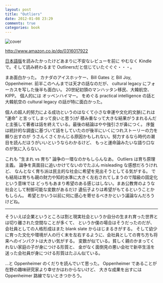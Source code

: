 ```yaml
---
layout: post
title: "Outliers"
date: 2012-01-08 23:29
comments: true
categories: book
---
```


![cover](http://ecx.images-amazon.com/images/P/0316017922.01._SCLZZZZZZZ_.jpg)

http://www.amazon.co.jp/dp/0316017922

[日本語版](http://www.amazon.co.jp/dp/4062153920)を読みたかったけどあまりに不安なレビューを前に
やむなく Kindle で。そして読み終わるまで Outli*n*ersだと信じていたぐぐぐ・・・。

まあ面白かった。 カナダのアイスホッケー、Bill Gates と Bill Joy, Oppenheimer.
前半このへんまでは天才の話なのだが、 cultural legacy にフォーカスを写した後半も面白い。
20世紀初頭のマンハッタン移民、大韓航空、KIPP。 
個人的には オッペンハイマー。 をめぐる practical intelligence の話と
大韓航空の cultural legacy の話が特に面白かった。

個人の超人的努力による成功というのはなくて小さな幸運や文化的文脈(これは "運命" と言ってしまって良いと思う)が
積み重なって大きな結果がうまれるんだと主張して著者は話を終えている。最後の結論はやや強引さが鼻につく。
序盤は統計的な調査に基づいて話をしていたのが後半にいくにつれストーリーの力を頼り出すのが
うさんくさくかんじる原因かもしれない。努力するなら時代の潮目を読んだほうがいいというならわかるけど、
もっと運命論みたいな語り口なのが気に入らない。

これも "生まれ vs 育ち" 論争の一環なのかもしらんなあ。 Outliers は育ち原理主義。
論争を真面目に追いかけてないのでたぶん misleading な感想だろうけれど、
なんとなく育ち派は民主的な社会に希望を見出そうとしてる気がする。
でも結局は育ちも親の財力や知的水準に大きく左右されてしまうので階級の固定化という意味では
どっちもあまり希望のある感じはしない。まあ公教育のような社会として制御可能な変数があるだけ
遺伝子よりは希望がもてるということかもしらん。
希望とかいう以前に何に感心を寄せるべきかという議論なんだろうけどね。

----

そういえば企業というところは割と現実社会というか自分の生まれ育った世界とは切り離された空間なことが多くて、
というか僕の場合はそうだったのだが、会社員としての人格形成はまた blank slate からはじまるきがする。
そして幼少に育った文化や環境が人の行く末を左右するように、会社員としての育ち方も将来へのインパクトは大きい気がする。
変数が似ている。貧しく親のかまってくれない家庭の子が身につける形質と、
金がなく面倒見の悪い会社で新卒生活を送った会社員が身につける形質はたぶん似ている。

...と Oppenheimer のくだりを読んでいて思った。
Oppenheimer であることが在野の趣味研究家より幸せかはわからないけど、
大きな成果を出すには Oppenheimer 路線でないときつかろう。